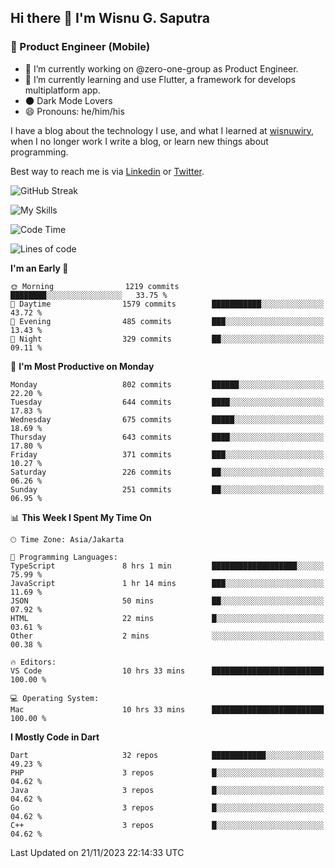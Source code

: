 ## Hi there 👋 I'm Wisnu G. Saputra

### :mobile_phone_off: Product Engineer (Mobile)

- 🔭 I’m currently working on @zero-one-group as Product Engineer.
- 🌱 I’m currently learning and use Flutter, a framework for develops multiplatform app.
- 🌑 Dark Mode Lovers
- 😄 Pronouns: he/him/his

I have a blog about the technology I use, and what I learned at [wisnuwiry](https://wisnuwiry.space/), when I no longer work I write a blog, or learn new things about programming.

Best way to reach me is via [Linkedin](https://www.linkedin.com/in/wisnu-saputra/) or [Twitter](https://twitter.com/wisnuwiry).

![GitHub Streak](https://streak-stats.demolab.com?user=wisnuwiry&theme=dark&hide_border=true)

![My Skills](https://skillicons.dev/icons?i=dart,flutter,kotlin,swift,go,js,css,neovim,git,linux&perline=5)

<!--START_SECTION:waka-->
![Code Time](http://img.shields.io/badge/Code%20Time-827%20hrs%2022%20mins-blue)

![Lines of code](https://img.shields.io/badge/From%20Hello%20World%20I%27ve%20Written-4.6%20million%20lines%20of%20code-blue)

**I'm an Early 🐤** 

```text
🌞 Morning                1219 commits        ████████░░░░░░░░░░░░░░░░░   33.75 % 
🌆 Daytime                1579 commits        ███████████░░░░░░░░░░░░░░   43.72 % 
🌃 Evening                485 commits         ███░░░░░░░░░░░░░░░░░░░░░░   13.43 % 
🌙 Night                  329 commits         ██░░░░░░░░░░░░░░░░░░░░░░░   09.11 % 
```
📅 **I'm Most Productive on Monday** 

```text
Monday                   802 commits         ██████░░░░░░░░░░░░░░░░░░░   22.20 % 
Tuesday                  644 commits         ████░░░░░░░░░░░░░░░░░░░░░   17.83 % 
Wednesday                675 commits         █████░░░░░░░░░░░░░░░░░░░░   18.69 % 
Thursday                 643 commits         ████░░░░░░░░░░░░░░░░░░░░░   17.80 % 
Friday                   371 commits         ███░░░░░░░░░░░░░░░░░░░░░░   10.27 % 
Saturday                 226 commits         ██░░░░░░░░░░░░░░░░░░░░░░░   06.26 % 
Sunday                   251 commits         ██░░░░░░░░░░░░░░░░░░░░░░░   06.95 % 
```


📊 **This Week I Spent My Time On** 

```text
🕑︎ Time Zone: Asia/Jakarta

💬 Programming Languages: 
TypeScript               8 hrs 1 min         ███████████████████░░░░░░   75.99 % 
JavaScript               1 hr 14 mins        ███░░░░░░░░░░░░░░░░░░░░░░   11.69 % 
JSON                     50 mins             ██░░░░░░░░░░░░░░░░░░░░░░░   07.92 % 
HTML                     22 mins             █░░░░░░░░░░░░░░░░░░░░░░░░   03.61 % 
Other                    2 mins              ░░░░░░░░░░░░░░░░░░░░░░░░░   00.38 % 

🔥 Editors: 
VS Code                  10 hrs 33 mins      █████████████████████████   100.00 % 

💻 Operating System: 
Mac                      10 hrs 33 mins      █████████████████████████   100.00 % 
```

**I Mostly Code in Dart** 

```text
Dart                     32 repos            ████████████░░░░░░░░░░░░░   49.23 % 
PHP                      3 repos             █░░░░░░░░░░░░░░░░░░░░░░░░   04.62 % 
Java                     3 repos             █░░░░░░░░░░░░░░░░░░░░░░░░   04.62 % 
Go                       3 repos             █░░░░░░░░░░░░░░░░░░░░░░░░   04.62 % 
C++                      3 repos             █░░░░░░░░░░░░░░░░░░░░░░░░   04.62 % 
```




 Last Updated on 21/11/2023 22:14:33 UTC
<!--END_SECTION:waka-->
